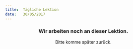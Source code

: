 ```yaml
---
title:  Tägliche Lektion
date:   30/05/2017
---
```


### <center>Wir arbeiten noch an dieser Lektion.</center>
<center>Bitte komme später zurück.</center>